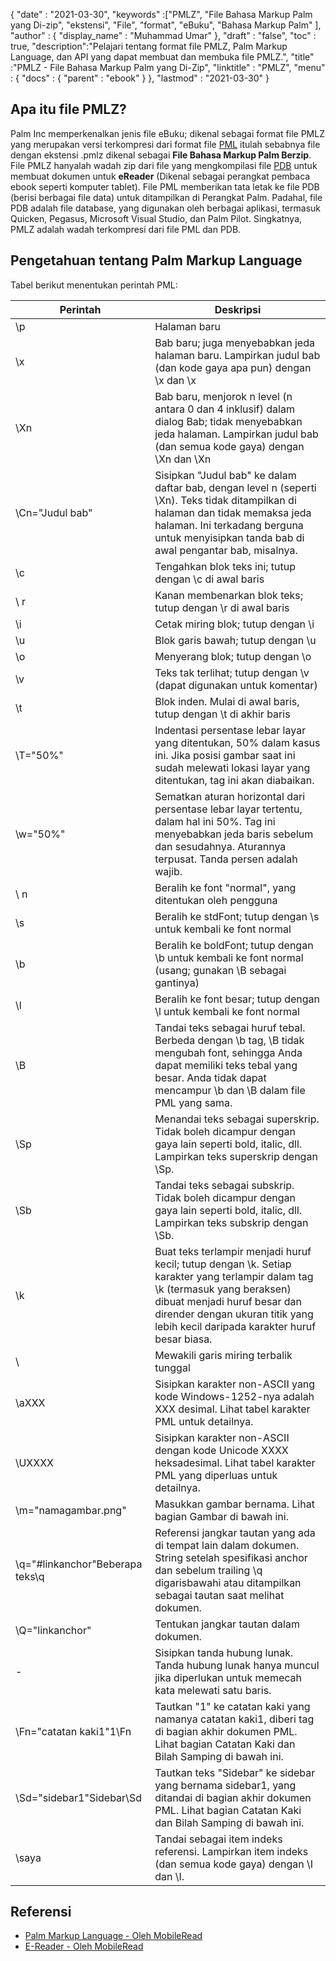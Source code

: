 {
  "date" : "2021-03-30",
  "keywords" :["PMLZ", "File Bahasa Markup Palm yang Di-zip", "ekstensi", "File", "format", "eBuku", "Bahasa Markup Palm" ],
  "author" : {
    "display_name" : "Muhammad Umar"
},
  "draft" : "false",
  "toc" : true,
  "description":"Pelajari tentang format file PMLZ, Palm Markup Language, dan API yang dapat membuat dan membuka file PMLZ.",
  "title" :"PMLZ - File Bahasa Markup Palm yang Di-Zip",
  "linktitle" : "PMLZ",
  "menu" : {
    "docs" : {
      "parent" : "ebook"
}
},
  "lastmod" : "2021-03-30"
}

## Apa itu file PMLZ?

Palm Inc memperkenalkan jenis file eBuku; dikenal sebagai format file PMLZ yang merupakan versi terkompresi dari format file [PML](/id/ebook/pml/) itulah sebabnya file dengan ekstensi .pmlz dikenal sebagai **File Bahasa Markup Palm Berzip**. File PMLZ hanyalah wadah zip dari file yang mengkompilasi file [PDB](/id/programming/pdb/) untuk membuat dokumen untuk **eReader** (Dikenal sebagai perangkat pembaca ebook seperti komputer tablet). File PML memberikan tata letak ke file PDB (berisi berbagai file data) untuk ditampilkan di Perangkat Palm. Padahal, file PDB adalah file database, yang digunakan oleh berbagai aplikasi, termasuk Quicken, Pegasus, Microsoft Visual Studio, dan Palm Pilot. Singkatnya, PMLZ adalah wadah terkompresi dari file PML dan PDB.


## Pengetahuan tentang Palm Markup Language
Tabel berikut menentukan perintah PML:

|Perintah|Deskripsi|
---|---|
| \p | Halaman baru |
| \x | Bab baru; juga menyebabkan jeda halaman baru. Lampirkan judul bab (dan kode gaya apa pun) dengan \x dan \x |
| \Xn | Bab baru, menjorok n level (n antara 0 dan 4 inklusif) dalam dialog Bab; tidak menyebabkan jeda halaman. Lampirkan judul bab (dan semua kode gaya) dengan \Xn dan \Xn |
| \Cn="Judul bab" | Sisipkan "Judul bab" ke dalam daftar bab, dengan level n (seperti \Xn). Teks tidak ditampilkan di halaman dan tidak memaksa jeda halaman. Ini terkadang berguna untuk menyisipkan tanda bab di awal pengantar bab, misalnya. |
| \c | Tengahkan blok teks ini; tutup dengan \c di awal baris |
| \ r | Kanan membenarkan blok teks; tutup dengan \r di awal baris |
| \i | Cetak miring blok; tutup dengan \i |
| \u | Blok garis bawah; tutup dengan \u |
| \o | Menyerang blok; tutup dengan \o |
| \v | Teks tak terlihat; tutup dengan \v (dapat digunakan untuk komentar) |
| \t | Blok inden. Mulai di awal baris, tutup dengan \t di akhir baris |
| \T="50%" | Indentasi persentase lebar layar yang ditentukan, 50% dalam kasus ini. Jika posisi gambar saat ini sudah melewati lokasi layar yang ditentukan, tag ini akan diabaikan. |
| \w="50%" | Sematkan aturan horizontal dari persentase lebar layar tertentu, dalam hal ini 50%. Tag ini menyebabkan jeda baris sebelum dan sesudahnya. Aturannya terpusat. Tanda persen adalah wajib. |
| \ n | Beralih ke font "normal", yang ditentukan oleh pengguna |
| \s | Beralih ke stdFont; tutup dengan \s untuk kembali ke font normal |
| \b | Beralih ke boldFont; tutup dengan \b untuk kembali ke font normal (usang; gunakan \B sebagai gantinya) |
| \l | Beralih ke font besar; tutup dengan \l untuk kembali ke font normal |
| \B | Tandai teks sebagai huruf tebal. Berbeda dengan \b tag, \B tidak mengubah font, sehingga Anda dapat memiliki teks tebal yang besar. Anda tidak dapat mencampur \b dan \B dalam file PML yang sama. |
| \Sp | Menandai teks sebagai superskrip. Tidak boleh dicampur dengan gaya lain seperti bold, italic, dll. Lampirkan teks superskrip dengan \Sp. |
| \Sb | Tandai teks sebagai subskrip. Tidak boleh dicampur dengan gaya lain seperti bold, italic, dll. Lampirkan teks subskrip dengan \Sb. |
| \k | Buat teks terlampir menjadi huruf kecil; tutup dengan \k. Setiap karakter yang terlampir dalam tag \k (termasuk yang beraksen) dibuat menjadi huruf besar dan dirender dengan ukuran titik yang lebih kecil daripada karakter huruf besar biasa. |
| \\ | Mewakili garis miring terbalik tunggal |
| \aXXX | Sisipkan karakter non-ASCII yang kode Windows-1252-nya adalah XXX desimal. Lihat tabel karakter PML untuk detailnya. |
| \UXXXX | Sisipkan karakter non-ASCII dengan kode Unicode XXXX heksadesimal. Lihat tabel karakter PML yang diperluas untuk detailnya. |
| \m="namagambar.png" | Masukkan gambar bernama. Lihat bagian Gambar di bawah ini. |
| \q="#linkanchor"Beberapa teks\q | Referensi jangkar tautan yang ada di tempat lain dalam dokumen. String setelah spesifikasi anchor dan sebelum trailing \q digarisbawahi atau ditampilkan sebagai tautan saat melihat dokumen. |
| \Q="linkanchor" | Tentukan jangkar tautan dalam dokumen. |
| \- | Sisipkan tanda hubung lunak. Tanda hubung lunak hanya muncul jika diperlukan untuk memecah kata melewati satu baris. |
| \Fn="catatan kaki1"1\Fn | Tautkan "1" ke catatan kaki yang namanya catatan kaki1, diberi tag di bagian akhir dokumen PML. Lihat bagian Catatan Kaki dan Bilah Samping di bawah ini. |
| \Sd="sidebar1"Sidebar\Sd | Tautkan teks "Sidebar" ke sidebar yang bernama sidebar1, yang ditandai di bagian akhir dokumen PML. Lihat bagian Catatan Kaki dan Bilah Samping di bawah ini. |
| \saya | Tandai sebagai item indeks referensi. Lampirkan item indeks (dan semua kode gaya) dengan \I dan \I.|


## Referensi

* [Palm Markup Language - Oleh MobileRead](https://wiki.mobileread.com/wiki/EReader)
* [E-Reader - Oleh MobileRead](https://en.wikipedia.org/wiki/E-reader)

